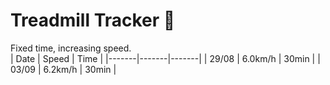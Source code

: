 # Treadmill Tracker 🏃  
Fixed time, increasing speed.  
| Date  | Speed | Time  |
|-------|-------|-------|
| 29/08 | 6.0km/h | 30min |
| 03/09 | 6.2km/h | 30min |
